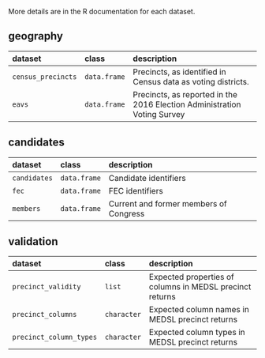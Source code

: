 
More details are in the R documentation for each
dataset.

## geography

| dataset            | class        | description                                                              |
| :----------------- | :----------- | :----------------------------------------------------------------------- |
| `census_precincts` | `data.frame` | Precincts, as identified in Census data as voting districts.             |
| `eavs`             | `data.frame` | Precincts, as reported in the 2016 Election Administration Voting Survey |

## candidates

| dataset      | class        | description                            |
| :----------- | :----------- | :------------------------------------- |
| `candidates` | `data.frame` | Candidate identifiers                  |
| `fec`        | `data.frame` | FEC identifiers                        |
| `members`    | `data.frame` | Current and former members of Congress |

## validation

| dataset                 | class       | description                                              |
| :---------------------- | :---------- | :------------------------------------------------------- |
| `precinct_validity`     | `list`      | Expected properties of columns in MEDSL precinct returns |
| `precinct_columns`      | `character` | Expected column names in MEDSL precinct returns          |
| `precinct_column_types` | `character` | Expected column types in MEDSL precinct returns          |
